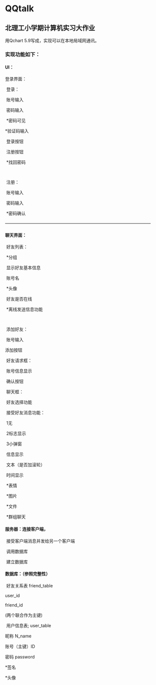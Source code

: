 # QQtalk

## 北理工小学期计算机实习大作业 

用Qchart 5.9写成，实现可以在本地局域网通讯。

### 实现功能如下：

#### UI：

登录界面：       

​	登录：        

​		账号输入  

​		密码输入

​				*密码可见

*验证码输入

​		登录按钮

​		注册按钮

​		*找回密码

​		

​	注册：

​		账号输入

​		密码输入

​		*密码确认

——————————————————————————————————

#### 聊天界面：      

​	好友列表：

​			*分组

​			显示好友基本信息

​					账号名

​					*头像

​			好友是否在线

​			*离线发送信息功能

​			

​	添加好友：

​			账号输入

添加按钮

​	好友请求框：

​			账号信息显示

​			确认按钮

​	聊天框：

​			好友选择功能

​			接受好友消息功能：

​						1无

​						2标志显示

​						3小弹窗

​			信息显示

​					文本（是否加滚轮）

​					时间显示

​					*表情

​					*图片

​					*文件

​			*群组聊天

 

#### 服务器：连接客户端，                

​    接受客户端消息并发给另一个客户端

​    调用数据库

​    建立数据库

#### 数据库：（参照完整性）           

​	好友关系表  friend_table

user_id

friend_id

(两个联合作为主键)

​	用户信息表;  user_table

昵称    N_name

账号（主键）ID

密码    password

*签名

*头像

